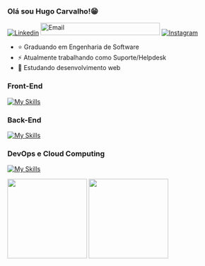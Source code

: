 ### Olá sou Hugo Carvalho!😁 

[![Linkedin](https://img.shields.io/badge/LinkedIn-0077B5?style=for-the-badge&logo=linkedin&logoColor=white)](https://www.linkedin.com/in/hugo-melo-carvalho/)
<a href="mailto:hugocarvmelo@gmail.com?subject=Subject%20Here" target="_blank"><img src="https://img.shields.io/badge/-hugocarvmelo@gmail.com-6633cc?style=flat-square&logo=Gmail&logoColor=white" height="28" width="270" alt="Email"></a>
[![Instagram](https://img.shields.io/badge/Instagram-E4405F?style=for-the-badge&logo=instagram&logoColor=white)](https://www.instagram.com/hugo.mec_/)

- ⭐ Graduando em Engenharia de Software
- ⚡ Atualmente trabalhando como Suporte/Helpdesk
- 📖 Estudando desenvolvimento web

### **Front-End**
[![My Skills](https://skillicons.dev/icons?i=js,html,css)](https://skillicons.dev)
### **Back-End**
[![My Skills](https://skillicons.dev/icons?i=java)](https://skillicons.dev)
### **DevOps e Cloud Computing**
[![My Skills](https://skillicons.dev/icons?i=azure,aws,terraform)](https://skillicons.dev)

<div>
  <img height="180em" src="https://github-readme-stats.vercel.app/api?username=HugoCarvalh0&show_icons=true&theme=tokyonight&include_all_commits=true&count_private=true"/>
  <img height="180em" src="https://github-readme-stats.vercel.app/api/top-langs/?username=HugoCarvalh0&layout=compact&langs_count=16&theme=tokyonight"/>
</div>
